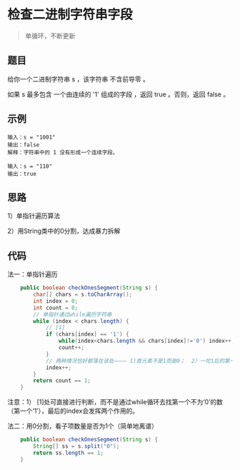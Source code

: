 # 检查二进制字符串字段

> 单循环，不断更新

## 题目

给你一个二进制字符串 s ，该字符串 不含前导零 。

如果 s 最多包含 一个由连续的 '1' 组成的字段 ，返回 true 。否则，返回 false 。



## 示例

```
输入：s = "1001"
输出：false
解释：字符串中的 1 没有形成一个连续字段。
```

```
输入：s = "110"
输出：true
```



## 思路

1）单指针遍历算法

2）用String类中的0分割，达成暴力拆解



## 代码

法一：单指针遍历

```java
    public boolean checkOnesSegment(String s) {
        char[] chars = s.toCharArray();
        int index = 0;
        int count = 0;
        // 单指针通过while遍历字符串
        while (index < chars.length) {
            // [1]
            if (chars[index] == '1') {
                while(index<chars.length && chars[index]!='0') index++;
                count++;
            }
            // 两种情况恰好都落在该处———— 1)首元素不是1而是0；  2）一坨1后的第一个0；
            index++;
        }
        return count == 1;
    }
```



注意：1） [1]处可直接进行判断，而不是通过while循环去找第一个不为‘0’的数（第一个‘1’），最后的index会发挥两个作用的。



法二：用0分割，看子项数量是否为1个（简单地离谱）

```java
    public boolean checkOnesSegment(String s) {
        String[] ss = s.split("0");
        return ss.length == 1;
    }
```

